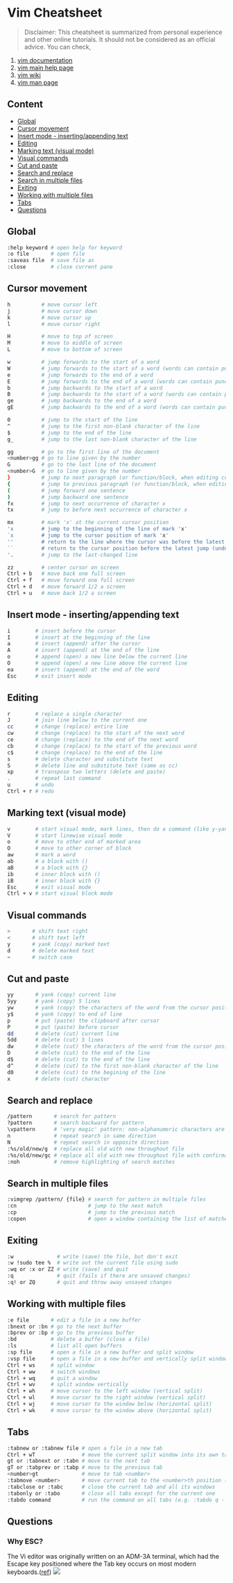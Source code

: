 # Vim Cheatsheet

>Disclaimer: This cheatsheet is summarized from personal experience and other online tutorials. It should not be considered as an official advice. You can check,

1. [vim documentation](http://vimdoc.sourceforge.net)
2. [vim main help page](http://vimdoc.sourceforge.net/htmldoc/help.html)
3. [vim wiki](http://vim.wikia.com/wiki/Vim_Tips_Wiki)
4. [vim man page](http://linuxcommand.org/lc3_man_pages/vim1.html)

## <a name="h-content"></a>Content

* [Global](#h-global)
* [Cursor movement](#h-movement)
* [Insert mode - inserting/appending text](#h-imode)
* [Editing](#h-editing)
* [Marking text (visual mode)](#h-marking)
* [Visual commands](#h-vmode)
* [Cut and paste](#h-cutpaste)
* [Search and replace](#h-search)
* [Search in multiple files](#h-searchfiles)
* [Exiting](#h-exiting)
* [Working with multiple files](#h-multifiles)
* [Tabs](#h-tabs)
* [Questions](#h-qna)


## <a name="h-global"></a>Global
```bash
:help keyword # open help for keyword
:o file       # open file
:saveas file  # save file as
:close        # close current pane
```

## <a name="h-movement"></a>Cursor movement
```bash
h          # move cursor left
j          # move cursor down
k          # move cursor up
l          # move cursor right

H          # move to top of screen
M          # move to middle of screen
L          # move to bottom of screen

w          # jump forwards to the start of a word
W          # jump forwards to the start of a word (words can contain punctuation)
e          # jump forwards to the end of a word
E          # jump forwards to the end of a word (words can contain punctuation)
b          # jump backwards to the start of a word
B          # jump backwards to the start of a word (words can contain punctuation)
ge         # jump backwards to the end of a word
gE         # jump backwards to the end of a word (words can contain punctuation)

0          # jump to the start of the line
^          # jump to the first non-blank character of the line
$          # jump to the end of the line
g_         # jump to the last non-blank character of the line

gg         # go to the first line of the document
<number>gg # go to line given by the number
G          # go to the last line of the document
<number>G  # go to line given by the number
}          # jump to next paragraph (or function/block, when editing code)
{          # jump to previous paragraph (or function/block, when editing code)
(          # jump forward one sentence
)          # jump backward one sentence
fx         # jump to next occurrence of character x
tx         # jump to before next occurrence of character x

mx         # mark 'x' at the current cursor position
'x         # jump to the beginning of the line of mark 'x'
`x         # jump to the cursor position of mark 'x'
''         # return to the line where the cursor was before the latest jump (Two single quotes.)
``         # return to the cursor position before the latest jump (undo the jump) (Two back ticks)
'.         # jump to the last-changed line

zz         # center cursor on screen
Ctrl + b   # move back one full screen
Ctrl + f   # move forward one full screen
Ctrl + d   # move forward 1/2 a screen
Ctrl + u   # move back 1/2 a screen
```

## <a name="h-imode"></a>Insert mode - inserting/appending text
```bash
i        # insert before the cursor
I        # insert at the beginning of the line
a        # insert (append) after the cursor
A        # insert (append) at the end of the line
o        # append (open) a new line below the current line
O        # append (open) a new line above the current line
ea       # insert (append) at the end of the word
Esc      # exit insert mode
```

## <a name="h-editing"></a>Editing
```bash
r        # replace a single character
J        # join line below to the current one
cc       # change (replace) entire line
cw       # change (replace) to the start of the next word
ce       # change (replace) to the end of the next word
cb       # change (replace) to the start of the previous word
c$       # change (replace) to the end of the line
s        # delete character and substitute text
S        # delete line and substitute text (same as cc)
xp       # transpose two letters (delete and paste)
.        # repeat last command
u        # undo
Ctrl + r # redo
```

## <a name="h-marking"></a>Marking text (visual mode)
```bash
v        # start visual mode, mark lines, then do a command (like y-yank)
V        # start linewise visual mode
o        # move to other end of marked area
O        # move to other corner of block
aw       # mark a word
ab       # a block with ()
aB       # a block with {}
ib       # inner block with ()
iB       # inner block with {}
Esc      # exit visual mode
Ctrl + v # start visual block mode
```

## <a name="h-vmode"></a>Visual commands
```bash
>       # shift text right
<       # shift text left
y       # yank (copy) marked text
d       # delete marked text
~       # switch case
```

## <a name="h-cutpaste"></a>Cut and paste
```bash
yy       # yank (copy) current line
5yy      # yank (copy) 5 lines
yw       # yank (copy) the characters of the word from the cursor position to the start of the next word
y$       # yank (copy) to end of line
p        # put (paste) the clipboard after cursor
P        # put (paste) before cursor
dd       # delete (cut) current line
5dd      # delete (cut) 5 lines
dw       # delete (cut) the characters of the word from the cursor position to the start of the next word
D        # delete (cut) to the end of the line
d$       # delete (cut) to the end of the line
d^       # delete (cut) to the first non-blank character of the line
d0       # delete (cut) to the begining of the line
x        # delete (cut) character
```

## <a name="h-search"></a>Search and replace
```bash
/pattern       # search for pattern
?pattern       # search backward for pattern
\vpattern      # 'very magic' pattern: non-alphanumeric characters are interpreted as special regex symbols (no escaping needed)
n              # repeat search in same direction
N              # repeat search in opposite direction
:%s/old/new/g  # replace all old with new throughout file
:%s/old/new/gc # replace all old with new throughout file with confirmations
:noh           # remove highlighting of search matches
```

## <a name="h-searchfiles"></a>Search in multiple files
```bash
:vimgrep /pattern/ {file} # search for pattern in multiple files
:cn                       # jump to the next match
:cp                       # jump to the previous match
:copen                    # open a window containing the list of matches
```

## <a name="h-exiting"></a>Exiting
```bash
:w              # write (save) the file, but don't exit
:w !sudo tee %  # write out the current file using sudo
:wq or :x or ZZ # write (save) and quit
:q              # quit (fails if there are unsaved changes)
:q! or ZQ       # quit and throw away unsaved changes
```

## <a name="h-multifiles"></a>Working with multiple files
```bash
:e file       # edit a file in a new buffer
:bnext or :bn # go to the next buffer
:bprev or :bp # go to the previous buffer
:bd           # delete a buffer (close a file)
:ls           # list all open buffers
:sp file      # open a file in a new buffer and split window
:vsp file     # open a file in a new buffer and vertically split window
Ctrl + ws     # split window
Ctrl + ww     # switch windows
Ctrl + wq     # quit a window
Ctrl + wv     # split window vertically
Ctrl + wh     # move cursor to the left window (vertical split)
Ctrl + wl     # move cursor to the right window (vertical split)
Ctrl + wj     # move cursor to the window below (horizontal split)
Ctrl + wk     # move cursor to the window above (horizontal split)
```

## <a name="h-tabs"></a>Tabs
```bash
:tabnew or :tabnew file # open a file in a new tab
Ctrl + wT               # move the current split window into its own tab
gt or :tabnext or :tabn # move to the next tab
gT or :tabprev or :tabp # move to the previous tab
<number>gt              # move to tab <number>
:tabmove <number>       # move current tab to the <number>th position (indexed from 0)
:tabclose or :tabc      # close the current tab and all its windows
:tabonly or :tabo       # close all tabs except for the current one
:tabdo command          # run the command on all tabs (e.g. :tabdo q - closes all opened tabs)
```

## <a name="h-qna"></a>Questions
### Why ESC?
The Vi editor was originally written on an ADM-3A terminal, which had the Escape key positioned where the Tab key occurs on most modern keyboards.([ref](http://vim.wikia.com/wiki/Avoid_the_escape_key))
![](https://i.stack.imgur.com/Wm8r5.jpg)
